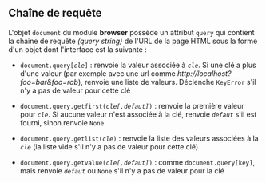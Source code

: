 ## Chaîne de requête

L'objet `document` du module **browser** possède un attribut `query` qui
contient la chaine de requête _(query string)_ de l'URL de la page HTML sous
la forme d'un objet dont l'interface est la suivante :

- <code>document.query[<i>cle</i>]</code> : renvoie la valeur associée à
_`cle`_. Si une clé a plus d'une valeur (par exemple avec une url comme
_http://localhost?foo=bar&foo=rab_), renvoie une liste de valeurs. Déclenche
`KeyError` s'il n'y a pas de valeur pour cette clé

- <code>document.query.getfirst(<i>cle[,defaut]</i>)</code> : renvoie la
première valeur pour _`cle`_. Si aucune valeur n'est associée à la clé,
renvoie _`defaut`_ s'il est fourni, sinon renvoie `None`

- <code>document.query.getlist(<i>cle</i>)</code> : renvoie la liste des
valeurs associées à la _`cle`_ (la liste vide s'il n'y a pas de valeur pour
cette clé)

- <code>document.query.getvalue(<i>cle[,defaut]</i>)</code> : comme
`document.query[key]`, mais renvoie _`defaut`_ ou `None` s'il n'y a pas de
valeur pour la clé


